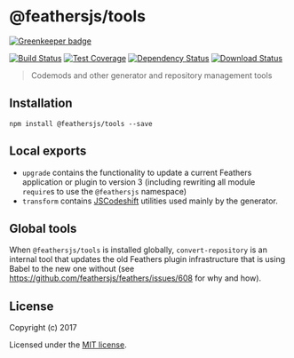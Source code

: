 # @feathersjs/tools

[![Greenkeeper badge](https://badges.greenkeeper.io/feathersjs/tools.svg)](https://greenkeeper.io/)

[![Build Status](https://travis-ci.org/feathersjs/tools.png?branch=master)](https://travis-ci.org/feathersjs/tools)
[![Test Coverage](https://api.codeclimate.com/v1/badges/dcdc3acce49350a829d4/test_coverage)](https://codeclimate.com/github/feathersjs/tools/test_coverage)
[![Dependency Status](https://img.shields.io/david/feathersjs/tools.svg?style=flat-square)](https://david-dm.org/feathersjs/tools)
[![Download Status](https://img.shields.io/npm/dm/@feathersjs/tools.svg?style=flat-square)](https://www.npmjs.com/package/@feathersjs/tools)

> Codemods and other generator and repository  management tools

## Installation

```
npm install @feathersjs/tools --save
```

## Local exports

- `upgrade` contains the functionality to update a current Feathers application or plugin to version 3 (including rewriting all module `require`s to use the `@feathersjs` namespace)
- `transform` contains [JSCodeshift](https://github.com/facebook/jscodeshift/) utilities used mainly by the generator.

## Global tools

When `@feathersjs/tools` is installed globally, `convert-repository` is an internal tool that updates the old Feathers plugin infrastructure that is using Babel to the new one without (see https://github.com/feathersjs/feathers/issues/608 for why and how).

## License

Copyright (c) 2017

Licensed under the [MIT license](LICENSE).

